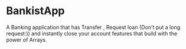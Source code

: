 # BankistApp
A Banking application that has Transfer , Request loan (Don't put a long request:)) and instantly close your account features that build with the power of Arrays.
